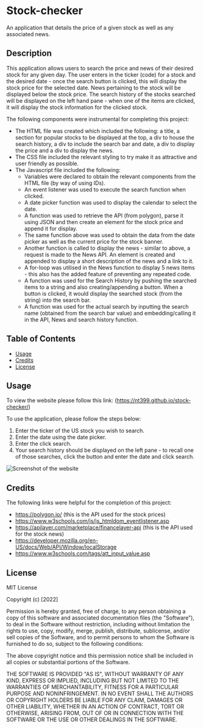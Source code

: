 # Stock-checker
An application that details the price of a given stock as well as any associated news.

## Description

This application allows users to search the price and news of their desired stock for any given day. The user enters in the ticker (code) for a stock and the desired date - once the search button is clicked, this will display the stock price for the selected date. News pertaining to the stock will be displayed below the stock price. The search history of the stocks searched will be displayed on the left hand pane - when one of the items are clicked, it will display the stock information for the clicked stock. 

The following components were instrumental for completing this project:
- The HTML file was created which included the following: a title, a section for popular stocks to be displayed at the top, a div to house the search history, a div to include the search bar and date, a div to display the price and a div to display the news. 
- The CSS file included the relevant styling to try make it as attractive and user friendly as possible. 
- The Javascript file included the following:
    - Variables were declared to obtain the relevant components from the HTML file (by way of using IDs).
    - An event listener was used to execute the search function when clicked.
    - A date picker function was used to display the calendar to select the date.
    - A function was used to retrieve the API (from polygon), parse it using JSON and then create an element for the stock price and append it for display.
    - The same function above was used to obtain the data from the date picker as well as the current price for the stock banner.
    - Another function is called to display the news - similar to above, a request is made to the News API. An element is created and appended to display a short description of the news and a link to it.
    - A for-loop was utilised in the News function to display 5 news items - this also has the added feature of preventing any repeated code.
    - A function was used for the Search History by pushing the searched items to a string and also creating/appending a button. When a button is clicked, it would display the searched stock (from the string) into the search bar.
    - A function was used for the actual search by inputting the search name (obtained from the search bar value) and embedding/calling it in the API, News and search history function.

## Table of Contents

- [Usage](#usage)
- [Credits](#credits)
- [License](#license)


## Usage

To view the website please follow this link: (https://nt399.github.io/stock-checker/)

To use the application, please follow the steps below:
1. Enter the ticker of the US stock you wish to search.
2. Enter the date using the date picker.
3. Enter the click search.
4. Your search history should be displayed on the left pane - to recall one of those searches, click the button and enter the date and click search.


![Screenshot of the website](placeholder)

## Credits

The following links were helpful for the completion of this project:
- https://polygon.io/ (this is the API used for the stock prices)
- https://www.w3schools.com/js/js_htmldom_eventlistener.asp
- https://apilayer.com/marketplace/financelayer-api (this is the API used for the stock news)
- https://developer.mozilla.org/en-US/docs/Web/API/Window/localStorage
- https://www.w3schools.com/tags/att_input_value.asp


## License

MIT License

Copyright (c) [2022]

Permission is hereby granted, free of charge, to any person obtaining a copy
of this software and associated documentation files (the "Software"), to deal
in the Software without restriction, including without limitation the rights
to use, copy, modify, merge, publish, distribute, sublicense, and/or sell
copies of the Software, and to permit persons to whom the Software is
furnished to do so, subject to the following conditions:

The above copyright notice and this permission notice shall be included in all
copies or substantial portions of the Software.

THE SOFTWARE IS PROVIDED "AS IS", WITHOUT WARRANTY OF ANY KIND, EXPRESS OR
IMPLIED, INCLUDING BUT NOT LIMITED TO THE WARRANTIES OF MERCHANTABILITY,
FITNESS FOR A PARTICULAR PURPOSE AND NONINFRINGEMENT. IN NO EVENT SHALL THE
AUTHORS OR COPYRIGHT HOLDERS BE LIABLE FOR ANY CLAIM, DAMAGES OR OTHER
LIABILITY, WHETHER IN AN ACTION OF CONTRACT, TORT OR OTHERWISE, ARISING FROM,
OUT OF OR IN CONNECTION WITH THE SOFTWARE OR THE USE OR OTHER DEALINGS IN THE
SOFTWARE.

